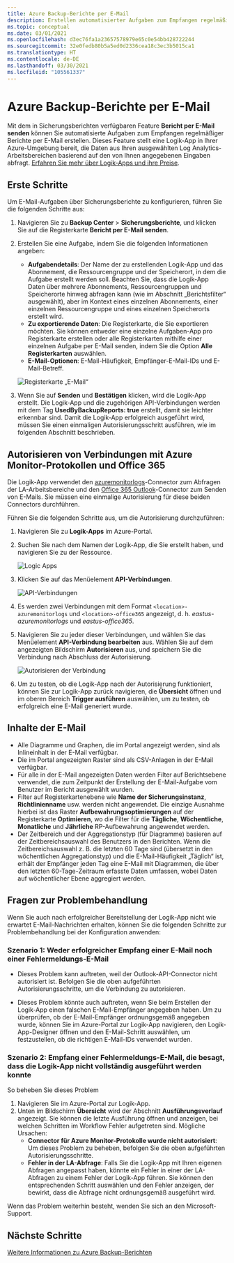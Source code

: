 ```yaml
---
title: Azure Backup-Berichte per E-Mail
description: Erstellen automatisierter Aufgaben zum Empfangen regelmäßiger Berichte per E-Mail
ms.topic: conceptual
ms.date: 03/01/2021
ms.openlocfilehash: d3ec76fa1a23657578979e65c0e54bb428722244
ms.sourcegitcommit: 32e0fedb80b5a5ed0d2336cea18c3ec3b5015ca1
ms.translationtype: HT
ms.contentlocale: de-DE
ms.lasthandoff: 03/30/2021
ms.locfileid: "105561337"
---
```

# <a name="email-azure-backup-reports"></a>Azure Backup-Berichte per E-Mail

Mit dem in Sicherungsberichten verfügbaren Feature **Bericht per E-Mail senden** können Sie automatisierte Aufgaben zum Empfangen regelmäßiger Berichte per E-Mail erstellen. Dieses Feature stellt eine Logik-App in Ihrer Azure-Umgebung bereit, die Daten aus Ihren ausgewählten Log Analytics-Arbeitsbereichen basierend auf den von Ihnen angegebenen Eingaben abfragt. [Erfahren Sie mehr über Logik-Apps und ihre Preise](https://azure.microsoft.com/pricing/details/logic-apps/).

## <a name="getting-started"></a>Erste Schritte

Um E-Mail-Aufgaben über Sicherungsberichte zu konfigurieren, führen Sie die folgenden Schritte aus:

1.  Navigieren Sie zu **Backup Center** > **Sicherungsberichte**, und klicken Sie auf die Registerkarte **Bericht per E-Mail senden**.
2.  Erstellen Sie eine Aufgabe, indem Sie die folgenden Informationen angeben:
    * **Aufgabendetails**: Der Name der zu erstellenden Logik-App und das Abonnement, die Ressourcengruppe und der Speicherort, in dem die Aufgabe erstellt werden soll. Beachten Sie, dass die Logik-App Daten über mehrere Abonnements, Ressourcengruppen und Speicherorte hinweg abfragen kann (wie im Abschnitt „Berichtsfilter“ ausgewählt), aber im Kontext eines einzelnen Abonnements, einer einzelnen Ressourcengruppe und eines einzelnen Speicherorts erstellt wird.
    * **Zu exportierende Daten**: Die Registerkarte, die Sie exportieren möchten. Sie können entweder eine einzelne Aufgaben-App pro Registerkarte erstellen oder alle Registerkarten mithilfe einer einzelnen Aufgabe per E-Mail senden, indem Sie die Option **Alle Registerkarten** auswählen.
    * **E-Mail-Optionen**: E-Mail-Häufigkeit, Empfänger-E-Mail-IDs und E-Mail-Betreff.

    ![Registerkarte „E-Mail“](./media/backup-azure-configure-backup-reports/email-tab.png)

3.  Wenn Sie auf **Senden** und **Bestätigen** klicken, wird die Logik-App erstellt. Die Logik-App und die zugehörigen API-Verbindungen werden mit dem Tag **UsedByBackupReports: true** erstellt, damit sie leichter erkennbar sind. Damit die Logik-App erfolgreich ausgeführt wird, müssen Sie einen einmaligen Autorisierungsschritt ausführen, wie im folgenden Abschnitt beschrieben.

## <a name="authorize-connections-to-azure-monitor-logs-and-office-365"></a>Autorisieren von Verbindungen mit Azure Monitor-Protokollen und Office 365

Die Logik-App verwendet den [azuremonitorlogs](/connectors/azuremonitorlogs/)-Connector zum Abfragen der LA-Arbeitsbereiche und den [Office 365 Outlook](/connectors/office365connector/)-Connector zum Senden von E-Mails. Sie müssen eine einmalige Autorisierung für diese beiden Connectors durchführen. 
 
Führen Sie die folgenden Schritte aus, um die Autorisierung durchzuführen:

1.  Navigieren Sie zu **Logik-Apps** im Azure-Portal.
2.  Suchen Sie nach dem Namen der Logik-App, die Sie erstellt haben, und navigieren Sie zu der Ressource.

    ![Logic Apps](./media/backup-azure-configure-backup-reports/logic-apps.png)

3.  Klicken Sie auf das Menüelement **API-Verbindungen**.

    ![API-Verbindungen](./media/backup-azure-configure-backup-reports/api-connections.png)

4.  Es werden zwei Verbindungen mit dem Format `<location>-azuremonitorlogs` und `<location>-office365` angezeigt, d. h. _eastus-azuremonitorlogs_ und _eastus-office365_.
5.  Navigieren Sie zu jeder dieser Verbindungen, und wählen Sie das Menüelement **API-Verbindung bearbeiten** aus. Wählen Sie auf dem angezeigten Bildschirm **Autorisieren** aus, und speichern Sie die Verbindung nach Abschluss der Autorisierung.

    ![Autorisieren der Verbindung](./media/backup-azure-configure-backup-reports/authorize-connections.png)

6.  Um zu testen, ob die Logik-App nach der Autorisierung funktioniert, können Sie zur Logik-App zurück navigieren, die **Übersicht** öffnen und im oberen Bereich **Trigger ausführen** auswählen, um zu testen, ob erfolgreich eine E-Mail generiert wurde.

## <a name="contents-of-the-email"></a>Inhalte der E-Mail

* Alle Diagramme und Graphen, die im Portal angezeigt werden, sind als Inlineinhalt in der E-Mail verfügbar.
* Die im Portal angezeigten Raster sind als CSV-Anlagen in der E-Mail verfügbar.
* Für alle in der E-Mail angezeigten Daten werden Filter auf Berichtsebene verwendet, die zum Zeitpunkt der Erstellung der E-Mail-Aufgabe vom Benutzer im Bericht ausgewählt wurden.
* Filter auf Registerkartenebene wie **Name der Sicherungsinstanz**, **Richtlinienname** usw. werden nicht angewendet. Die einzige Ausnahme hierbei ist das Raster **Aufbewahrungsoptimierungen** auf der Registerkarte **Optimieren**, wo die Filter für die **Tägliche**, **Wöchentliche**, **Monatliche** und **Jährliche** RP-Aufbewahrung angewendet werden.
* Der Zeitbereich und der Aggregationstyp (für Diagramme) basieren auf der Zeitbereichsauswahl des Benutzers in den Berichten. Wenn die Zeitbereichsauswahl z. B. die letzten 60 Tage sind (übersetzt in den wöchentlichen Aggregationstyp) und die E-Mail-Häufigkeit „Täglich“ ist, erhält der Empfänger jeden Tag eine E-Mail mit Diagrammen, die über den letzten 60-Tage-Zeitraum erfasste Daten umfassen, wobei Daten auf wöchentlicher Ebene aggregiert werden.

## <a name="troubleshooting-issues"></a>Fragen zur Problembehandlung

Wenn Sie auch nach erfolgreicher Bereitstellung der Logik-App nicht wie erwartet E-Mail-Nachrichten erhalten, können Sie die folgenden Schritte zur Problembehandlung bei der Konfiguration anwenden:

### <a name="scenario-1-receiving-neither-a-successful-email-nor-an-error-email"></a>Szenario 1: Weder erfolgreicher Empfang einer E-Mail noch einer Fehlermeldungs-E-Mail

* Dieses Problem kann auftreten, weil der Outlook-API-Connector nicht autorisiert ist. Befolgen Sie die oben aufgeführten Autorisierungsschritte, um die Verbindung zu autorisieren.

* Dieses Problem könnte auch auftreten, wenn Sie beim Erstellen der Logik-App einen falschen E-Mail-Empfänger angegeben haben. Um zu überprüfen, ob der E-Mail-Empfänger ordnungsgemäß angegeben wurde, können Sie im Azure-Portal zur Logik-App navigieren, den Logik-App-Designer öffnen und den E-Mail-Schritt auswählen, um festzustellen, ob die richtigen E-Mail-IDs verwendet wurden.

### <a name="scenario-2-receiving-an-error-email-that-says-that-the-logic-app-failed-to-execute-to-completion"></a>Szenario 2: Empfang einer Fehlermeldungs-E-Mail, die besagt, dass die Logik-App nicht vollständig ausgeführt werden konnte

So beheben Sie dieses Problem
1.  Navigieren Sie im Azure-Portal zur Logik-App.
2.  Unten im Bildschirm **Übersicht** wird der Abschnitt **Ausführungsverlauf** angezeigt. Sie können die letzte Ausführung öffnen und anzeigen, bei welchen Schritten im Workflow Fehler aufgetreten sind. Mögliche Ursachen:
    * **Connector für Azure Monitor-Protokolle wurde nicht autorisiert**: Um dieses Problem zu beheben, befolgen Sie die oben aufgeführten Autorisierungsschritte.
    * **Fehler in der LA-Abfrage**: Falls Sie die Logik-App mit Ihren eigenen Abfragen angepasst haben, könnte ein Fehler in einer der LA-Abfragen zu einem Fehler der Logik-App führen. Sie können den entsprechenden Schritt auswählen und den Fehler anzeigen, der bewirkt, dass die Abfrage nicht ordnungsgemäß ausgeführt wird.

Wenn das Problem weiterhin besteht, wenden Sie sich an den Microsoft-Support.

## <a name="next-steps"></a>Nächste Schritte
[Weitere Informationen zu Azure Backup-Berichten](./configure-reports.md)